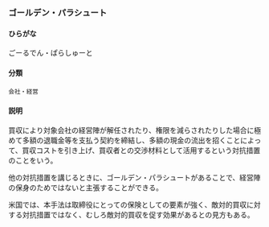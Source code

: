 <div style="display:none;">

## [あ行](securities-terms?id=あ行)
## [か行](securities-terms?id=か行)

</div>

### ゴールデン・パラシュート

#### ひらがな

ごーるでん・ぱらしゅーと

#### 分類

`会社・経営`

#### 説明

買収により対象会社の経営陣が解任されたり、権限を減らされたりした場合に極めて多額の退職金等を支払う契約を締結し、多額の現金の流出を招くことによって、買収コストを引き上げ、買収者との交渉材料として活用するという対抗措置のことをいう。他の対抗措置を講じるときに、ゴールデン・パラシュートがあることで、経営陣の保身のためではないと主張することができる。米国では、本手法は取締役にとっての保険としての要素が強く、敵対的買収に対する対抗措置ではなく、むしろ敵対的買収を促す効果があるとの見方もある。

<div style="display:none;">

## [さ行](securities-terms?id=さ行)
## [た行](securities-terms?id=た行)
## [な行](securities-terms?id=な行)
## [は行](securities-terms?id=は行)
## [ま行](securities-terms?id=ま行)
## [や行](securities-terms?id=や行)
## [ら行](securities-terms?id=ら行)
## [わ行](securities-terms?id=わ行)
## [英数字・記号](securities-terms?id=英数字・記号)

</div>

